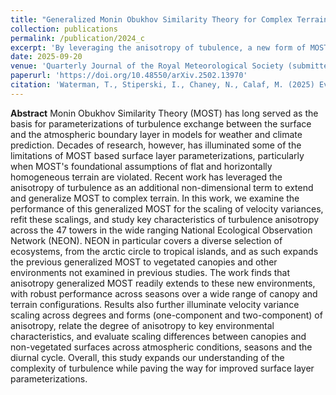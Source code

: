 ```yaml
---
title: "Generalized Monin Obukhov Similarity Theory for Complex Terrain and Canopies"
collection: publications
permalink: /publication/2024_c
excerpt: 'By leveraging the anisotropy of tubulence, a new form of MOST scaling applicable in complex and flat terrain can be found. This work shows generalized MOST readily applies to canopies, and explores traditional and generalized MOST performance across a wide range of time, place, land cover, anisotropy, and complexity'
date: 2025-09-20
venue: 'Quarterly Journal of the Royal Meteorological Society (submitted to)'
paperurl: 'https://doi.org/10.48550/arXiv.2502.13970'
citation: 'Waterman, T., Stiperski, I., Chaney, N., Calaf, M. (2025) Evaluating Anisotropy-based Monin-Obukhov Similarity Theory over Canopies and Complex Terrain. In Review Quarterly Journal of the Royal Meteorology Society. Preprint on arxiv: https://doi.org/10.48550/arXiv.2502.13970'
---
```

**Abstract**
Monin Obukhov Similarity Theory (MOST) has long served as the basis for parameterizations of turbulence exchange between the surface and the atmospheric boundary layer in models for weather and climate prediction. Decades of research, however, has illuminated some of the limitations of MOST based surface layer parameterizations, particularly when MOST's foundational assumptions of flat and horizontally homogeneous terrain are violated. Recent work has leveraged the anisotropy of turbulence as an additional non-dimensional term to extend and generalize MOST to complex terrain. In this work, we examine the performance of this generalized MOST for the scaling of velocity variances, refit these scalings, and study key characteristics of turbulence anisotropy across the 47 towers in the wide ranging National Ecological Observation Network (NEON). NEON in particular covers a diverse selection of ecosystems, from the arctic circle to tropical islands, and as such expands the previous generalized MOST to vegetated canopies and other environments not examined in previous studies. The work finds that anisotropy generalized MOST readily extends to these new environments, with robust performance across seasons over a wide range of canopy and terrain configurations. Results also further illuminate velocity variance scaling across degrees and forms (one-component and two-component) of anisotropy, relate the degree of anisotropy to key environmental characteristics, and evaluate scaling differences between canopies and non-vegetated surfaces across atmospheric conditions, seasons and the diurnal cycle. Overall, this study expands our understanding of the complexity of turbulence while paving the way for improved surface layer parameterizations. 
